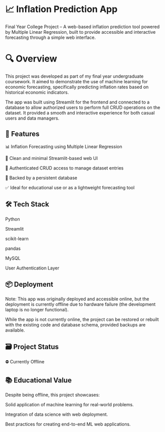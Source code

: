 # 📈 Inflation Prediction App
Final Year College Project – A web-based inflation prediction tool powered by Multiple Linear Regression, built to provide accessible and interactive forecasting through a simple web interface.

# 🔍 Overview
This project was developed as part of my final year undergraduate coursework. It aimed to demonstrate the use of machine learning for economic forecasting, specifically predicting inflation rates based on historical economic indicators.

The app was built using Streamlit for the frontend and connected to a database to allow authorized users to perform full CRUD operations on the dataset. It provided a smooth and interactive experience for both casual users and data managers.

## 🚀 Features
📊 Inflation Forecasting using Multiple Linear Regression

🧮 Clean and minimal Streamlit-based web UI

🔐 Authenticated CRUD access to manage dataset entries

💾 Backed by a persistent database 

✅ Ideal for educational use or as a lightweight forecasting tool

## 🛠 Tech Stack
Python

Streamlit

scikit-learn

pandas

MySQL

User Authentication Layer

## 📦 Deployment
Note: This app was originally deployed and accessible online, but the deployment is currently offline due to hardware failure (the development laptop is no longer functional).

While the app is not currently online, the project can be restored or rebuilt with the existing code and database schema, provided backups are available.

## 🗃 Project Status
⛔ Currently Offline

## 📚 Educational Value
Despite being offline, this project showcases:

Solid application of machine learning for real-world problems.

Integration of data science with web deployment.

Best practices for creating end-to-end ML web applications.
